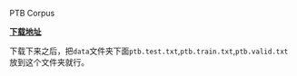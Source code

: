 PTB Corpus

[**下载地址**](http://www.fit.vutbr.cz/~imikolov/rnnlm/simple-examples.tgz)

下载下来之后，把`data`文件夹下面`ptb.test.txt`,`ptb.train.txt`,`ptb.valid.txt`放到这个文件夹就行。
